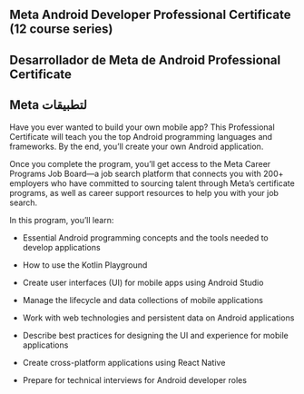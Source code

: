 ## Meta Android Developer Professional Certificate (12 course series)

## Desarrollador de Meta de Android Professional Certificate

## Meta لتطبيقات


Have you ever wanted to build your own mobile app? This Professional Certificate will teach you the top Android programming languages and frameworks. By the end, you’ll create your own Android application. 

Once you complete the program, you’ll get access to the Meta Career Programs Job Board—a job search platform that connects you with 200+ employers who have committed to sourcing talent through Meta’s certificate programs, as well as career support resources to help you with your job search. 

In this program, you’ll learn:

- Essential Android programming concepts and the tools needed to develop applications 

- How to use the Kotlin Playground 

- Create user interfaces (UI) for mobile apps using Android Studio 

- Manage the lifecycle and data collections of mobile applications 

- Work with web technologies and persistent data on Android applications 

- Describe best practices for designing the UI and experience for mobile applications
  
- Create cross-platform applications using React Native

- Prepare for technical interviews for Android developer roles




